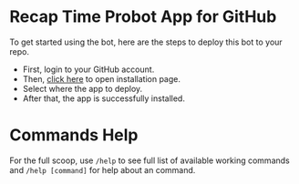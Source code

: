 Recap Time Probot App for GitHub
======

To get started using the bot, here are the steps to deploy this bot to your repo.

- First, login to your GitHub account.
- Then, [click here](https://github.com/apps/recap-time-probot-app/installations/new) to open
installation page.
- Select where the app to deploy.
- After that, the app is successfully installed.

# Commands Help

For the full scoop, use `/help` to see full list of available working commands and `/help [command]` for help
about an command.
